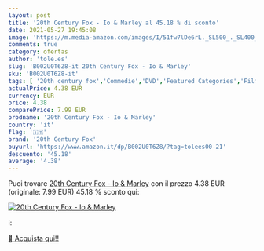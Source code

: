 ```yaml
---
layout: post
title: '20th Century Fox - Io & Marley al 45.18 % di sconto'
date: 2021-05-27 19:45:08
image: 'https://m.media-amazon.com/images/I/51fw7lDe6rL._SL500_._SL400_.jpg'
comments: true
category: ofertas
author: 'tole.es'
slug: 'B002U0T6Z8-it 20th Century Fox - Io & Marley'
sku: 'B002U0T6Z8-it'
tags: [ '20th century fox','Commedie','DVD','Featured Categories','Film','Film e TV', ]
actualPrice: 4.38 EUR
currency: EUR
price: 4.38
comparePrice: 7.99 EUR
prodname: '20th Century Fox - Io & Marley'
country: 'it'
flag: '🇮🇹'
brand: '20th Century Fox'
buyurl: 'https://www.amazon.it/dp/B002U0T6Z8/?tag=tolees00-21'
descuento: '45.18'
average: '4.38'
---
```


Puoi trovare [20th Century Fox - Io & Marley](https://www.amazon.it/dp/B002U0T6Z8/?tag=tolees00-21) con il prezzo 4.38 EUR (originale: 7.99 EUR) 45.18 % sconto qui:

[![20th Century Fox - Io & Marley](https://m.media-amazon.com/images/I/51fw7lDe6rL._SL500_._SL400_.jpg)](https://www.amazon.it/dp/B002U0T6Z8/?tag=tolees00-21)

ℹ️:


[🛒 Acquista qui!!](https://www.amazon.it/dp/B002U0T6Z8/?tag=tolees00-21)
